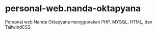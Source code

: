 # personal-web.nanda-oktapyana
Personal web Nanda Oktapyana menggunakan PHP, MYSQL, HTML, dan TailwindCSS
